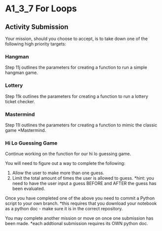 # A1_3_7 For Loops

## Activity Submission
Your mission, should you choose to accept, is to take down one of the following high priority targets: 

### Hangman
Step 11j outlines the parameters for creating a function to run a simple hangman game. 

### Lottery
Step 11k outlines the parameters for creating a function to run a lottery ticket checker. 

### Mastermind
Step 11l outlines the parameters for creating a function to mimic the classic game *Mastermind. 

### Hi Lo Guessing Game
Continue working on the function for our hi lo guessing game. 

You will need to figure out a way to complete the following:
1. Allow the user to make more than one guess.
2. Limit the total amount of times the user is allowed to guess. 
*hint: you need to have the user input a guess BEFORE and AFTER the guess has been evaluated. 

Once you have completed one of the above you need to commit a Python script to your own branch. 
*this requires that you download your notebook as a python doc - make sure it is in the correct repository. 

You may complete another mission or move on once one submission has been made. 
*each addtional submission requires its OWN python doc. 
